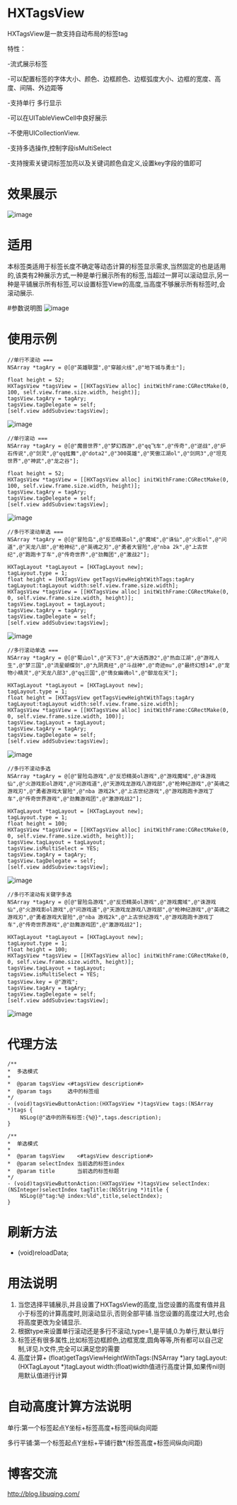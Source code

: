 # HXTagsView
HXTagsView是一款支持自动布局的标签tag

特性： 

-流式展示标签 

-可以配置标签的字体大小、颜色、边框颜色、边框弧度大小、边框的宽度、高度、间隔、外边距等 

-支持单行 多行显示 

-可以在UITableViewCell中良好展示 

-不使用UICollectionView. 

-支持多选操作,控制字段isMultiSelect

-支持搜索关键词标签加亮以及关键词颜色自定义,设置key字段的值即可

# 效果展示


![image](https://github.com/huangxuan518/HXTagsView/blob/master/HXTagsView/xiaoguo.gif)
# 适用
本标签类适用于标签长度不确定等动态计算的标签显示需求,当然固定的也是适用的,该类有2种展示方式,一种是单行展示所有的标签,当超过一屏可以滚动显示,另一种是平铺展示所有标签,可以设置标签View的高度,当高度不够展示所有标签时,会滚动展示.

#参数说明图
![image](https://github.com/huangxuan518/HXTagsView/blob/master/HXTagsView/canshu.png)

# 使用示例

    //单行不滚动 ===
    NSArray *tagAry = @[@"英雄联盟",@"穿越火线",@"地下城与勇士"];
    
    float height = 52;
    HXTagsView *tagsView = [[HXTagsView alloc] initWithFrame:CGRectMake(0, 100, self.view.frame.size.width, height)];
    tagsView.tagAry = tagAry;
    tagsView.tagDelegate = self;
    [self.view addSubview:tagsView];

![image](https://github.com/huangxuan518/HXTagsView/blob/master/HXTagsView/danhangbugundongxiaoguo.gif)
    
    //单行滚动 ===
    NSArray *tagAry = @[@"魔兽世界",@"梦幻西游",@"qq飞车",@"传奇",@"逆战",@"炉石传说",@"剑灵",@"qq炫舞",@"dota2",@"300英雄",@"笑傲江湖ol",@"剑网3",@"坦克世界",@"神武",@"龙之谷"];
    
    float height = 52;
    HXTagsView *tagsView = [[HXTagsView alloc] initWithFrame:CGRectMake(0, 100, self.view.frame.size.width, height)];
    tagsView.tagAry = tagAry;
    tagsView.tagDelegate = self;
    [self.view addSubview:tagsView];

![image](https://github.com/huangxuan518/HXTagsView/blob/master/HXTagsView/danhanggundongxiaoguo.gif)
    
    //多行不滚动单选 ===
    NSArray *tagAry = @[@"冒险岛",@"反恐精英ol",@"魔域",@"诛仙",@"火影ol",@"问道",@"天龙八部",@"枪神纪",@"英魂之刃",@"勇者大冒险",@"nba 2k",@"上古世纪",@"跑跑卡丁车",@"传奇世界",@"劲舞团",@"激战2"];
    
    HXTagLayout *tagLayout = [HXTagLayout new];
    tagLayout.type = 1;
    float height = [HXTagsView getTagsViewHeightWithTags:tagAry tagLayout:tagLayout width:self.view.frame.size.width];
    HXTagsView *tagsView = [[HXTagsView alloc] initWithFrame:CGRectMake(0, 0, self.view.frame.size.width, height)];
    tagsView.tagLayout = tagLayout;
    tagsView.tagAry = tagAry;
    tagsView.tagDelegate = self;
    [self.view addSubview:tagsView];

![image](https://github.com/huangxuan518/HXTagsView/blob/master/HXTagsView/duohangpingpudan1xiaoguo.gif)
    
    //多行滚动单选 ===
    NSArray *tagAry = @[@"蜀山ol",@"天下3",@"大话西游2",@"热血江湖",@"游戏人生",@"梦三国",@"流星蝴蝶剑",@"九阴真经",@"斗战神",@"奇迹mu",@"最终幻想14",@"宠物小精灵",@"天龙八部3",@"qq三国",@"倩女幽魂ol",@"御龙在天"];
    
    HXTagLayout *tagLayout = [HXTagLayout new];
    tagLayout.type = 1;
    float height = [HXTagsView getTagsViewHeightWithTags:tagAry tagLayout:tagLayout width:self.view.frame.size.width];
    HXTagsView *tagsView = [[HXTagsView alloc] initWithFrame:CGRectMake(0, 0, self.view.frame.size.width, 100)];
    tagsView.tagLayout = tagLayout;
    tagsView.tagAry = tagAry;
    tagsView.tagDelegate = self;
    [self.view addSubview:tagsView];

![image](https://github.com/huangxuan518/HXTagsView/blob/master/HXTagsView/duohanggundongxiaoguo.gif)

    //多行不滚动多选
    NSArray *tagAry = @[@"冒险岛游戏",@"反恐精英ol游戏",@"游戏魔域",@"诛游戏仙",@"火游戏影ol游戏",@"问游戏道",@"天游戏龙游戏八游戏部",@"枪神纪游戏",@"英魂之游戏刃",@"勇者游戏大冒险",@"nba 游戏2k",@"上古世纪游戏",@"游戏跑跑卡游戏丁车",@"传奇世界游戏",@"劲舞游戏团",@"激游戏战2"];
    
    HXTagLayout *tagLayout = [HXTagLayout new];
    tagLayout.type = 1;
    float height = 100;
    HXTagsView *tagsView = [[HXTagsView alloc] initWithFrame:CGRectMake(0, 0, self.view.frame.size.width, height)];
    tagsView.tagLayout = tagLayout;
    tagsView.isMultiSelect = YES;
    tagsView.tagAry = tagAry;
    tagsView.tagDelegate = self;
    [self.view addSubview:tagsView];

![image](https://github.com/huangxuan518/HXTagsView/blob/master/HXTagsView/duohangpingpudanxiaoguo.gif)

    //多行不滚动有关键字多选
    NSArray *tagAry = @[@"冒险岛游戏",@"反恐精英ol游戏",@"游戏魔域",@"诛游戏仙",@"火游戏影ol游戏",@"问游戏道",@"天游戏龙游戏八游戏部",@"枪神纪游戏",@"英魂之游戏刃",@"勇者游戏大冒险",@"nba 游戏2k",@"上古世纪游戏",@"游戏跑跑卡游戏丁车",@"传奇世界游戏",@"劲舞游戏团",@"激游戏战2"];

    HXTagLayout *tagLayout = [HXTagLayout new];
    tagLayout.type = 1;
    float height = 100;
    HXTagsView *tagsView = [[HXTagsView alloc] initWithFrame:CGRectMake(0, 0, self.view.frame.size.width, height)];
    tagsView.tagLayout = tagLayout;
    tagsView.isMultiSelect = YES;
    tagsView.key = @"游戏";
    tagsView.tagAry = tagAry;
    tagsView.tagDelegate = self;
    [self.view addSubview:tagsView];

![image](https://github.com/huangxuan518/HXTagsView/blob/master/HXTagsView/duohangpingpuxiaoguo.gif)
    
# 代理方法
    
    /**
    *  多选模式
    *
    *  @param tagsView <#tagsView description#>
    *  @param tags     选中的标签组
    */
    - (void)tagsViewButtonAction:(HXTagsView *)tagsView tags:(NSArray *)tags {
        NSLog(@"选中的所有标签:{%@}",tags.description);
    }

    /**
    *  单选模式
    *
    *  @param tagsView    <#tagsView description#>
    *  @param selectIndex 当前选的标签index
    *  @param title       当前选的标签标题
    */
    - (void)tagsViewButtonAction:(HXTagsView *)tagsView selectIndex:(NSInteger)selectIndex tagTitle:(NSString *)title {
        NSLog(@"tag:%@ index:%ld",title,selectIndex);
    }
    
# 刷新方法

- (void)reloadData;

# 用法说明
1. 当您选择平铺展示,并且设置了HXTagsView的高度,当您设置的高度有值并且小于标签的计算高度时,则滚动显示,否则全部平铺.当您设置的高度过大时,也会将高度更改为全铺显示.
2. 根据type来设置单行滚动还是多行不滚动,type=1,是平铺,0.为单行,默认单行
3. 标签还有很多属性,比如标签边框颜色,边框宽度,圆角等等,所有都可以自己定制,详见.h文件,完全可以满足您的需要
4. 高度计算+ (float)getTagsViewHeightWithTags:(NSArray *)ary tagLayout:(HXTagLayout *)tagLayout width:(float)width值进行高度计算,如果传nil则用默认值进行计算

# 自动高度计算方法说明
单行:第一个标签起点Y坐标+标签高度+标签间纵向间距

多行平铺:第一个标签起点Y坐标+平铺行数*(标签高度+标签间纵向间距)

# 博客交流
 http://blog.libuqing.com/

